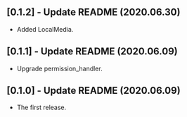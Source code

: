 ## [0.1.2] - Update README (2020.06.30)

* Added LocalMedia.

## [0.1.1] - Update README (2020.06.09)

* Upgrade permission_handler.

## [0.1.0] - Update README (2020.06.09)

* The first release.
